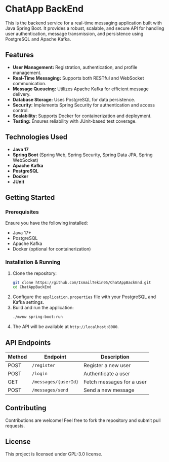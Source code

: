 # ChatApp BackEnd

This is the backend service for a real-time messaging application built with Java Spring Boot. It provides a robust, scalable, and secure API for handling user authentication, message transmission, and persistence using PostgreSQL and Apache Kafka.

## Features
- **User Management:** Registration, authentication, and profile management.
- **Real-Time Messaging:** Supports both RESTful and WebSocket communication.
- **Message Queueing:** Utilizes Apache Kafka for efficient message delivery.
- **Database Storage:** Uses PostgreSQL for data persistence.
- **Security:** Implements Spring Security for authentication and access control.
- **Scalability:** Supports Docker for containerization and deployment.
- **Testing:** Ensures reliability with JUnit-based test coverage.

## Technologies Used
- **Java 17**
- **Spring Boot** (Spring Web, Spring Security, Spring Data JPA, Spring WebSocket)
- **Apache Kafka**
- **PostgreSQL**
- **Docker**
- **JUnit**

## Getting Started

### Prerequisites
Ensure you have the following installed:
- Java 17+
- PostgreSQL
- Apache Kafka
- Docker (optional for containerization)

### Installation & Running
1. Clone the repository:
   ```sh
   git clone https://github.com/IsmailTekin05/ChatAppBackEnd.git
   cd ChatAppBackEnd
   ```
2. Configure the `application.properties` file with your PostgreSQL and Kafka settings.
3. Build and run the application:
   ```sh
   ./mvnw spring-boot:run
   ```
4. The API will be available at `http://localhost:8080`.

## API Endpoints
| Method | Endpoint | Description |
|--------|---------|-------------|
| POST   | `/register` | Register a new user |
| POST   | `/login` | Authenticate a user |
| GET    | `/messages/{userId}` | Fetch messages for a user |
| POST   | `/messages/send` | Send a new message |

## Contributing
Contributions are welcome! Feel free to fork the repository and submit pull requests.

## License
This project is licensed under GPL-3.0 license.

